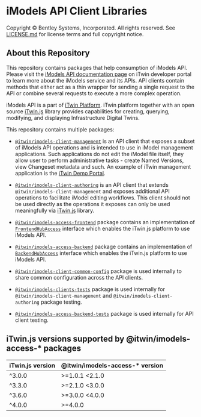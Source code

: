 # iModels API Client Libraries

Copyright © Bentley Systems, Incorporated. All rights reserved. See [LICENSE.md](./LICENSE.md) for license terms and full copyright notice.

## About this Repository

This repository contains packages that help consumption of iModels API. Please visit the [iModels API documentation page](https://developer.bentley.com/apis/imodels-v2/) on iTwin developer portal to learn more about the iModels service and its APIs. API clients contain methods that either act as a thin wrapper for sending a single request to the API or combine several requests to execute a more complex operation.

iModels API is a part of [iTwin Platform](https://developer.bentley.com/). iTwin platform together with an open source [iTwin.js](https://www.itwinjs.org/) library provides capabilities for creating, querying, modifying, and displaying Infrastructure Digital Twins.

This repository contains multiple packages:

- [`@itwin/imodels-client-management`](clients/imodels-client-management/README.md) is an API client that exposes a subset of iModels API operations and is intended to use in iModel management applications. Such applications do not edit the iModel file itself, they allow user to perform administrative tasks - create Named Versions, view Changeset metadata and such. An example of iTwin management application is the [iTwin Demo Portal](https://itwindemo.bentley.com/).

- [`@itwin/imodels-client-authoring`](clients/imodels-client-authoring/README.md) is an API client that extends `@itwin/imodels-client-management` and exposes additional API operations to facilitate iModel editing workflows. This client should not be used directly as the operations it exposes can only be used meaningfully via [iTwin.js](https://www.itwinjs.org/) library.
- [`@itwin/imodels-access-frontend`](itwin-platform-access/imodels-access-frontend/README.md) package contains an implementation of [`FrontendHubAccess`](https://github.com/iTwin/itwinjs-core/blob/master/core/frontend/src/FrontendHubAccess.ts) interface which enables the iTwin.js platform to use iModels API.
- [`@itwin/imodels-access-backend`](itwin-platform-access/imodels-access-backend/README.md) package contains an implementation of [`BackendHubAccess`](https://github.com/iTwin/itwinjs-core/blob/master/core/backend/src/BackendHubAccess.ts) interface which enables the iTwin.js platform to use iModels API.
- [`@itwin/imodels-client-common-config`](utils/imodels-client-common-config/README.md) package is used internally to share common configuration across the API clients.
- [`@itwin/imodels-clients-tests`](tests/imodels-clients-tests/README.md) package is used internally for `@itwin/imodels-client-management` and `@itwin/imodels-client-authoring` package testing.
- [`@itwin/imodels-access-backend-tests`](tests/imodels-access-backend-tests/README.md) package is used internally for API client testing.

## iTwin.js versions supported by @itwin/imodels-access-* packages
| iTwin.js version | @itwin/imodels-access-* version |
|------------------|---------------------------------|
| ^3.0.0           | >=1.0.1 <2.1.0                  |
| ^3.3.0           | >=2.1.0 <3.0.0                  |
| ^3.6.0           | >=3.0.0 <4.0.0                  |
| ^4.0.0           | >=4.0.0                         |
